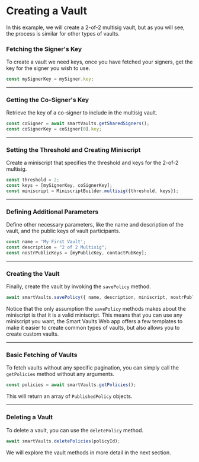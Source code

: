 # Creating a Vault

In this example, we will create a 2-of-2 multisig vault, but as you will see, the process is similar for other types of vaults.

### Fetching the Signer's Key

To create a vault we need keys, once you have fetched your signers, get the key for the signer you wish to use.

```javascript
const mySignerKey = mySigner.key;
```

------

### Getting the Co-Signer's Key

Retrieve the key of a co-signer to include in the multisig vault.

```javascript
const coSigner = await smartVaults.getSharedSigners();
const coSignerKey = coSigner[0].key;
```

------

### Setting the Threshold and Creating Miniscript

Create a miniscript that specifies the threshold and keys for the 2-of-2 multisig.

```javascript
const threshold = 2;
const keys = [mySignerKey, coSignerKey];
const miniscript = MiniscriptBuilder.multisig({threshold, keys});
```

------

### Defining Additional Parameters

Define other necessary parameters, like the name and description of the vault, and the public keys of vault participants.

```javascript
const name = 'My First Vault';
const description = "2 of 2 Multisig";
const nostrPublicKeys = [myPublicKey, contactPubKey];
```

------

### Creating the Vault

Finally, create the vault by invoking the `savePolicy` method.

```javascript
await smartVaults.savePolicy({ name, description, miniscript, nostrPublicKeys });
```

Notice that the only assumption the `savePolicy` methods makes about the miniscript is that it is a valid miniscript. This means that you can use any miniscript you want, the Smart Vaults Web app offers a few templates to make it easier to create common types of vaults, but also allows you to create custom vaults.

------

### Basic Fetching of Vaults

To fetch vaults without any specific pagination, you can simply call the `getPolicies` method without any arguments.

```javascript
const policies = await smartVaults.getPolicies();
```

This will return an array of `PublishedPolicy` objects.

------

### Deleting a Vault

To delete a vault, you can use the `deletePolicy` method.

```javascript
await smartVaults.deletePolicies(policyId);
```

We will explore the vault methods in more detail in the next section.
